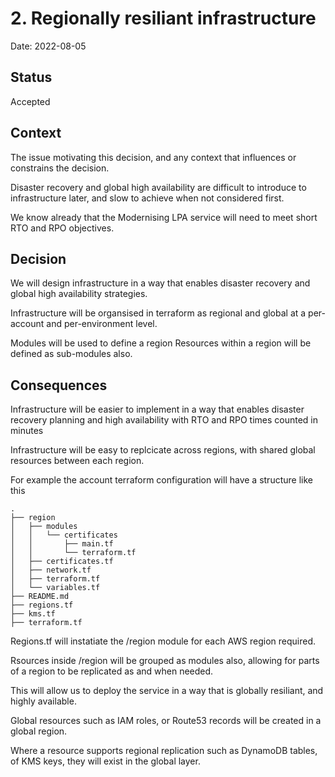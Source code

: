 # 2. Regionally resiliant infrastructure

Date: 2022-08-05

## Status

Accepted

## Context

The issue motivating this decision, and any context that influences or constrains the decision.

Disaster recovery and global high availability are difficult to introduce to infrastructure later, and slow to achieve when not considered first.

We know already that the Modernising LPA service will need to meet short RTO and RPO objectives.

## Decision

We will design infrastructure in a way that enables disaster recovery and global high availability strategies.

Infrastructure will be organsised in terraform as regional and global at a per-account and per-environment level.

Modules will be used to define a region Resources within a region will be defined as sub-modules also.

## Consequences

Infrastructure will be easier to implement in a way that enables disaster recovery planning and high availability with RTO and RPO times counted in minutes

Infrastructure will be easy to replcicate across regions, with shared global resources between each region.

For example the account terraform configuration will have a structure like this

```shell
.
├── region
│   ├── modules
│   │   └── certificates
│   │       ├── main.tf
│   │       └── terraform.tf
│   ├── certificates.tf
│   ├── network.tf
│   ├── terraform.tf
│   └── variables.tf
├── README.md
├── regions.tf
├── kms.tf
├── terraform.tf
```

Regions.tf will instatiate the /region module for each AWS region required.

Rsources inside /region will be grouped as modules also, allowing for parts of a region to be replicated as and when needed.

This will allow us to deploy the service in a way that is globally resiliant, and highly available.

Global resources such as IAM roles, or Route53 records will be created in a global region.

Where a resource supports regional replication such as DynamoDB tables, of KMS keys, they will exist in the global layer.
